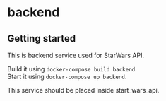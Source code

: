 # backend



## Getting started

This is backend service used for StarWars API.

Build it using `docker-compose build backend`.\
Start it using `docker-compose up backend`.

This service should be placed inside start_wars_api.